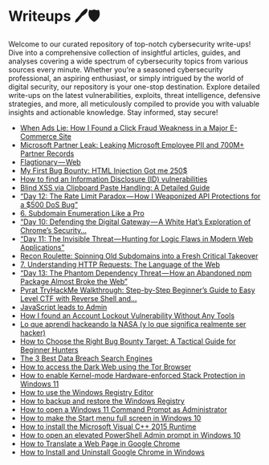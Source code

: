 # Writeups 🖊️🛡️
Welcome to our curated repository of top-notch cybersecurity write-ups! Dive into a comprehensive collection of insightful articles, guides, and analyses covering a wide spectrum of cybersecurity topics from various sources every minute. Whether you're a seasoned cybersecurity professional, an aspiring enthusiast, or simply intrigued by the world of digital security, our repository is your one-stop destination. Explore detailed write-ups on the latest vulnerabilities, exploits, threat intelligence, defensive strategies, and more, all meticulously compiled to provide you with valuable insights and actionable knowledge. Stay informed, stay secure!
<!-- WRITEUPS:START -->
- [When Ads Lie: How I Found a Click Fraud Weakness in a Major E-Commerce Site](https://medium.com/@devanshpatel930/when-ads-lie-how-i-found-a-click-fraud-weakness-in-a-major-e-commerce-site-4e8c26e16780?source=rss------bug_bounty_writeup-5)
- [Microsoft Partner Leak: Leaking Microsoft Employee PII and 700M+ Partner Records](https://medium.com/@faav/microsoft-partner-leak-leaking-microsoft-employee-pii-and-700m-partner-records-38c9c5ea4fad?source=rss------bug_bounty_writeup-5)
- [Flagtionary — Web](https://medium.com/@mostafa.abdo12376/flagtionary-web-bd3da8aedad1?source=rss------bug_bounty_writeup-5)
- [My First Bug Bounty: HTML Injection Got me 250$](https://medium.com/@ch1ta/my-first-bug-bounty-html-injection-got-me-250-419878fc528e?source=rss------bug_bounty_writeup-5)
- [How to find an Information Disclosure &lpar;ID&rpar; vulnerabilities](https://medium.com/@ImAltyb26/how-to-find-an-information-disclosure-id-vulnerabilities-165717e57f6f?source=rss------bug_bounty_writeup-5)
- [Blind XSS via Clipboard Paste Handling: A Detailed Guide](https://infosecwriteups.com/blind-xss-via-clipboard-paste-handling-a-detailed-guide-4c52d65c43f4?source=rss----7b722bfd1b8d---4)
- [“Day 12: The Rate Limit Paradox — How I Weaponized API Protections for a $500 DoS Bug”](https://infosecwriteups.com/day-12-the-rate-limit-paradox-how-i-weaponized-api-protections-for-a-500-dos-bug-497fa5f8fe45?source=rss----7b722bfd1b8d---4)
- [6. Subdomain Enumeration Like a Pro](https://infosecwriteups.com/6-subdomain-enumeration-like-a-pro-8461c8a92e25?source=rss----7b722bfd1b8d---4)
- [“Day 10: Defending the Digital Gateway — A White Hat’s Exploration of Chrome’s Security…](https://infosecwriteups.com/day-10-defending-the-digital-gateway-a-white-hats-exploration-of-chrome-s-security-e5f217177104?source=rss----7b722bfd1b8d---4)
- [“Day 11: The Invisible Threat — Hunting for Logic Flaws in Modern Web Applications”](https://infosecwriteups.com/day-11-the-invisible-threat-hunting-for-logic-flaws-in-modern-web-applications-08c5d279465c?source=rss----7b722bfd1b8d---4)
- [Recon Roulette: Spinning Old Subdomains into a Fresh Critical Takeover](https://infosecwriteups.com/recon-roulette-spinning-old-subdomains-into-a-fresh-critical-takeover-47dab541e5b6?source=rss----7b722bfd1b8d---4)
- [7. Understanding HTTP Requests: The Language of the Web](https://infosecwriteups.com/7-understanding-http-requests-the-language-of-the-web-167b4210b700?source=rss----7b722bfd1b8d---4)
- [“Day 13: The Phantom Dependency Threat — How an Abandoned npm Package Almost Broke the Web”](https://infosecwriteups.com/day-13-the-phantom-dependency-threat-how-an-abandoned-npm-package-almost-broke-the-web-b60155a56d9a?source=rss----7b722bfd1b8d---4)
- [Pyrat TryHackMe Walkthrough: Step-by-Step Beginner’s Guide to Easy Level CTF with Reverse Shell and…](https://infosecwriteups.com/pyrat-tryhackme-walkthrough-step-by-step-beginners-guide-to-easy-level-ctf-with-reverse-shell-and-df93f824d9d5?source=rss----7b722bfd1b8d---4)
- [JavaScript leads to Admin](https://infosecwriteups.com/javascript-leads-to-admin-f7afecc21d02?source=rss----7b722bfd1b8d---4)
- [How I found an Account Lockout Vulnerability Without Any Tools](https://strangerwhite.medium.com/how-i-found-an-account-lockout-vulnerability-without-any-tools-f52cbcd58730?source=rss------bug_bounty_writeup-5)
- [Lo que aprendí hackeando la NASA &lpar;y lo que significa realmente ser hacker&rpar;](https://gorkaaa.medium.com/lo-que-aprend%C3%AD-hackeando-la-nasa-y-lo-que-significa-realmente-ser-hacker-e4e5b390e570?source=rss------bug_bounty_writeup-5)
- [How to Choose the Right Bug Bounty Target: A Tactical Guide for Beginner Hunters](https://medium.com/@warang.harmit/how-to-choose-the-right-bug-bounty-target-a-tactical-guide-for-beginner-hunters-ab929e591a08?source=rss------bug_bounty_writeup-5)
- [The 3 Best Data Breach Search Engines](https://medium.com/@dr_1n-ctrl/the-3-best-data-breach-search-engines-45e00e659137?source=rss------bug_bounty_writeup-5)
- [How to access the Dark Web using the Tor Browser](https://www.bleepingcomputer.com/tutorials/how-to-access-the-dark-web-using-the-tor-browser/)
- [How to enable Kernel-mode Hardware-enforced Stack Protection in Windows 11](https://www.bleepingcomputer.com/tutorials/how-to-enable-kernel-mode-hardware-enforced-stack-protection-in-windows-11/)
- [How to use the Windows Registry Editor](https://www.bleepingcomputer.com/tutorials/how-to-use-the-windows-registry-editor/)
- [How to backup and restore the Windows Registry](https://www.bleepingcomputer.com/tutorials/how-to-backup-and-restore-the-windows-registry/)
- [How to open a Windows 11 Command Prompt as Administrator](https://www.bleepingcomputer.com/tutorials/how-to-open-a-windows-11-command-prompt-as-administrator/)
- [How to make the Start menu full screen in Windows 10](https://www.bleepingcomputer.com/tutorials/how-to-make-the-start-menu-full-screen-in-windows-10/)
- [How to install the Microsoft Visual C++ 2015 Runtime](https://www.bleepingcomputer.com/tutorials/how-to-install-the-microsoft-visual-c-2015-runtime/)
- [How to open an elevated PowerShell Admin prompt in Windows 10](https://www.bleepingcomputer.com/tutorials/how-to-open-an-elevated-powershell-admin-prompt-in-windows-10/)
- [How to Translate a Web Page in Google Chrome](https://www.bleepingcomputer.com/tutorials/how-to-translate-a-web-page-in-google-chrome/)
- [How to Install and Uninstall Google Chrome in Windows](https://www.bleepingcomputer.com/tutorials/how-to-install-and-uninstall-google-chrome-in-windows/)
<!-- WRITEUPS:END -->
